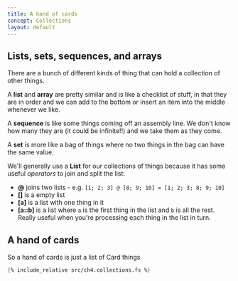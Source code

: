 ```yaml
---
title: A hand of cards
concept: Collections
layout: default
---
```

## Lists, sets, sequences, and arrays
There are a bunch of different kinds of thing that can hold a collection of other things.

A __list__ and __array__ are pretty similar and is like a checklist of stuff, in that they are in order and we can add to the bottom or insert an item into the middle whenever we like.

A __sequence__ is like some things coming off an assembly line.  We don't know how many they are (it could be infinite!!) and we take them as they come.

A __set__ is more like a bag of things where no two things in the bag can have the same value.

We'll generally use a __List__ for our collections of things because it has some useful _operators_ to join and split the list:
- __@__ joins two lists - e.g. `[1; 2; 3] @ [8; 9; 10] = [1; 2; 3; 8; 9; 10]`
- __[]__ is a empty list
- __[a]__ is a list with one thing in it
- __[a::b]__ is a list where `a` is the first thing in the list and `b` is all the rest.  Really useful when you're processing each thing in the list in turn.

## A hand of cards

So a hand of cards is just a list of Card things
```fsharp
{% include_relative src/ch4.collections.fs %}
```